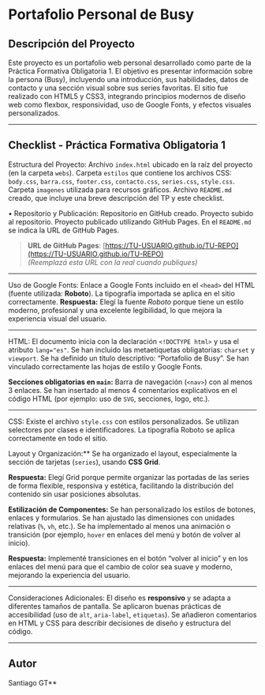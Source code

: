 # Portafolio Personal de Busy

## Descripción del Proyecto

Este proyecto es un portafolio web personal desarrollado como parte de la Práctica Formativa Obligatoria 1. El objetivo es presentar información sobre la persona (Busy), incluyendo una introducción, sus habilidades, datos de contacto y una sección visual sobre sus series favoritas. El sitio fue realizado con HTML5 y CSS3, integrando principios modernos de diseño web como flexbox, responsividad, uso de Google Fonts, y efectos visuales personalizados.

---

## Checklist - Práctica Formativa Obligatoria 1

 Estructura del Proyecto:
 Archivo `index.html` ubicado en la raíz del proyecto (en la carpeta `webs`).
 Carpeta `estilos` que contiene los archivos CSS: `body.css`, `barra.css`, `footer.css`, `contacto.css`, `series.css`, `style.css`.
 Carpeta `imagenes` utilizada para recursos gráficos.
 Archivo `README.md` creado, que incluye una breve descripción del TP y este checklist.

 • Repositorio y Publicación:
 Repositorio en GitHub creado.
 Proyecto subido al repositorio.
 Proyecto publicado utilizando GitHub Pages.
 En el `README.md` se indica la URL de GitHub Pages.

> **URL de GitHub Pages**: [https://TU-USUARIO.github.io/TU-REPO](https://TU-USUARIO.github.io/TU-REPO)  
> *(Reemplazá esta URL con la real cuando publiques)*

---

 Uso de Google Fonts:
 Enlace a Google Fonts incluido en el `<head>` del HTML (fuente utilizada: **Roboto**).
 La tipografía importada se aplica en el sitio correctamente.
 **Respuesta:** Elegí la fuente *Roboto* porque tiene un estilo moderno, profesional y una excelente legibilidad, lo que mejora la experiencia visual del usuario.

---

 HTML:
 El documento inicia con la declaración `<!DOCTYPE html>` y usa el atributo `lang="es"`.
Se han incluido las metaetiquetas obligatorias: `charset` y `viewport`.
 Se ha definido un título descriptivo: “Portafolio de Busy”.
 Se han vinculado correctamente las hojas de estilo y Google Fonts.

**Secciones obligatorias en `main`:**
 Barra de navegación (`<nav>`) con al menos 3 enlaces.
 Se han insertado al menos 4 comentarios explicativos en el código HTML (por ejemplo: uso de `SVG`, secciones, logo, etc.).

---

CSS:
 Existe el archivo `style.css` con estilos personalizados.
 Se utilizan selectores por clases e identificadores.
 La tipografía Roboto se aplica correctamente en todo el sitio.

Layout y Organización:**
 Se ha organizado el layout, especialmente la sección de tarjetas (`series`), usando **CSS Grid**.

**Respuesta:** Elegí Grid porque permite organizar las portadas de las series de forma flexible, responsiva y estética, facilitando la distribución del contenido sin usar posiciones absolutas.

**Estilización de Componentes:**
 Se han personalizado los estilos de botones, enlaces y formularios.
 Se han ajustado las dimensiones con unidades relativas (`%`, `vh`, etc.).
 Se ha implementado al menos una animación o transición (por ejemplo, `hover` en enlaces del menú y botón de volver al inicio).

**Respuesta:** Implementé transiciones en el botón “volver al inicio” y en los enlaces del menú para que el cambio de color sea suave y moderno, mejorando la experiencia del usuario.

---

 Consideraciones Adicionales:
 El diseño es **responsivo** y se adapta a diferentes tamaños de pantalla.
 Se aplicaron buenas prácticas de accesibilidad (uso de `alt`, `aria-label`, `etiquetas`).
 Se añadieron comentarios en HTML y CSS para describir decisiones de diseño y estructura del código.

---

## Autor

Santiago GT**


